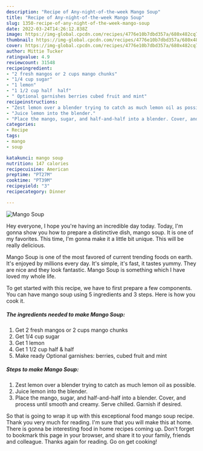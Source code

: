 ```yaml
---
description: "Recipe of Any-night-of-the-week Mango Soup"
title: "Recipe of Any-night-of-the-week Mango Soup"
slug: 1350-recipe-of-any-night-of-the-week-mango-soup
date: 2022-03-24T14:26:12.838Z
image: https://img-global.cpcdn.com/recipes/4776e10b7dbd357a/680x482cq70/mango-soup-recipe-main-photo.jpg
thumbnail: https://img-global.cpcdn.com/recipes/4776e10b7dbd357a/680x482cq70/mango-soup-recipe-main-photo.jpg
cover: https://img-global.cpcdn.com/recipes/4776e10b7dbd357a/680x482cq70/mango-soup-recipe-main-photo.jpg
author: Mittie Tucker
ratingvalue: 4.9
reviewcount: 31548
recipeingredient:
- "2 fresh mangos or 2 cups mango chunks"
- "1/4 cup sugar"
- "1 lemon"
- "1 1/2 cup half  half"
- " Optional garnishes berries cubed fruit and mint"
recipeinstructions:
- "Zest lemon over a blender trying to catch as much lemon oil as possible."
- "Juice lemon into the blender."
- "Place the mango, sugar, and half-and-half into a blender. Cover, and process until smooth and creamy. Serve chilled. Garnish if desired."
categories:
- Recipe
tags:
- mango
- soup

katakunci: mango soup 
nutrition: 147 calories
recipecuisine: American
preptime: "PT27M"
cooktime: "PT39M"
recipeyield: "3"
recipecategory: Dinner

---
```



![Mango Soup](https://img-global.cpcdn.com/recipes/4776e10b7dbd357a/680x482cq70/mango-soup-recipe-main-photo.jpg)

Hey everyone, I hope you're having an incredible day today. Today, I'm gonna show you how to prepare a distinctive dish, mango soup. It is one of my favorites. This time, I'm gonna make it a little bit unique. This will be really delicious.

Mango Soup is one of the most favored of current trending foods on earth. It's enjoyed by millions every day. It's simple, it's fast, it tastes yummy. They are nice and they look fantastic. Mango Soup is something which I have loved my whole life.




To get started with this recipe, we have to first prepare a few components. You can have mango soup using 5 ingredients and 3 steps. Here is how you cook it.

<!--inarticleads1-->

##### The ingredients needed to make Mango Soup:

1. Get 2 fresh mangos or 2 cups mango chunks
1. Get 1/4 cup sugar
1. Get 1 lemon
1. Get 1 1/2 cup half &amp; half
1. Make ready  Optional garnishes: berries, cubed fruit and mint




<!--inarticleads2-->

##### Steps to make Mango Soup:

1. Zest lemon over a blender trying to catch as much lemon oil as possible.
1. Juice lemon into the blender.
1. Place the mango, sugar, and half-and-half into a blender. Cover, and process until smooth and creamy. Serve chilled. Garnish if desired.




So that is going to wrap it up with this exceptional food mango soup recipe. Thank you very much for reading. I'm sure that you will make this at home. There is gonna be interesting food in home recipes coming up. Don't forget to bookmark this page in your browser, and share it to your family, friends and colleague. Thanks again for reading. Go on get cooking!

